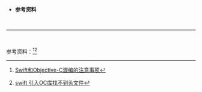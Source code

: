 

- **参考资料**



<br/>


***
<br/>


参考资料：[^fn1][^fn2]

[^fn1]:[Swift和Objective-C混编的注意事项](http://www.cocoachina.com/articles/17791)

[^fn2]:[swift 引入OC库找不到头文件](https://www.jianshu.com/p/4f55e7c79c27)
